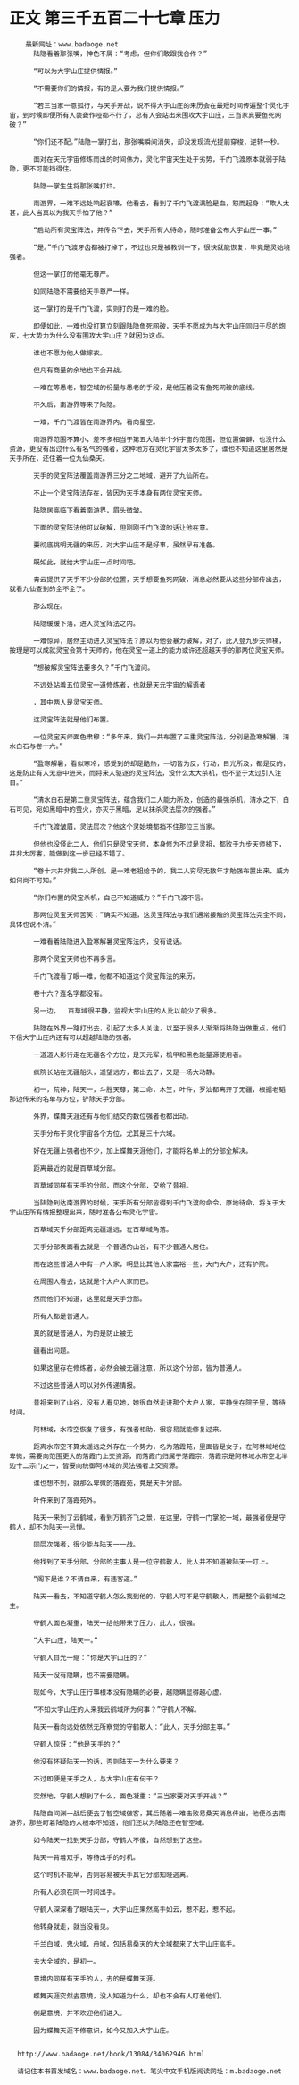 # 正文 第三千五百二十七章 压力
        最新网址：www.badaoge.net
          陆隐看着那张嘴，神色不屑：“考虑，但你们敢跟我合作？”
      
          “可以为大宇山庄提供情报。”
      
          “不需要你们的情报，有的是人要为我们提供情报。”
      
          “若三当家一意孤行，与天手开战，说不得大宇山庄的来历会在最短时间传遍整个灵化宇宙，到时候即便所有人装聋作哑都不行了，总有人会站出来围攻大宇山庄，三当家真要鱼死网破？”
      
          “你们还不配。”陆隐一掌打出，那张嘴瞬间消失，却没发现流光提前穿梭，逆转一秒。
      
          面对在天元宇宙修炼而出的时间伟力，灵化宇宙天生处于劣势，千门飞渡原本就弱于陆隐，更不可能挡得住。
      
          陆隐一掌生生将那张嘴打烂。
      
          南游界，一难不远处响起哀嚎，他看去，看到了千门飞渡满脸是血，怒而起身：“欺人太甚，此人当真以为我天手怕了他？”
      
          “启动所有灵宝阵法，并传令下去，天手所有人待命，随时准备公布大宇山庄一事。”
      
          “是。”千门飞渡牙齿都被打掉了，不过也只是被教训一下，很快就能恢复，毕竟是灵始境强者。
      
          但这一掌打的他毫无尊严。
      
          如同陆隐不需要给天手尊严一样。
      
          这一掌打的是千门飞渡，实则打的是一难的脸。
      
          即便如此，一难也没打算立刻跟陆隐鱼死网破，天手不愿成为与大宇山庄同归于尽的炮灰，七大势力为什么没有围攻大宇山庄？就因为这点。
      
          谁也不愿为他人做嫁衣。
      
          但凡有商量的余地也不会开战。
      
          一难在等愚老，智空域的份量与愚老的手段，是他压着没有鱼死网破的底线。
      
          不久后，南游界等来了陆隐。
      
          一难，千门飞渡皆在南游界内，看向星空。
      
          南游界范围不算小，差不多相当于第五大陆半个外宇宙的范围，但位置偏僻，也没什么资源，更没有出过什么有名气的强者，这种地方在灵化宇宙太多太多了，谁也不知道这里居然是天手所在，还住着一位九仙桑天。
      
          天手的灵宝阵法覆盖南游界三分之二地域，避开了九仙所在。
      
          不止一个灵宝阵法存在，皆因为天手本身有两位灵宝天师。
      
          陆隐居高临下看着南游界，眉头微皱。
      
          下面的灵宝阵法他可以破解，但刚刚千门飞渡的话让他在意。
      
          要彻底挑明无疆的来历，对大宇山庄不是好事，虽然早有准备。
      
          既如此，就给大宇山庄一点时间吧。
      
          青云提供了天手不少分部的位置，天手想要鱼死网破，消息必然要从这些分部传出去，就看九仙查到的全不全了。
      
          那么现在。
      
          陆隐缓缓下落，进入灵宝阵法之内。
      
          一难惊异，居然主动进入灵宝阵法？原以为他会暴力破解，对了，此人登九步天师梯，按理是可以成就灵宝会第十天师的，他在灵宝一道上的能力或许还超越天手的那两位灵宝天师。
      
          “想破解灵宝阵法要多久？”千门飞渡问。
      
          不远处站着五位灵宝一道修炼者，也就是天元宇宙的解语者
      
          ，其中两人是灵宝天师。
      
          这灵宝阵法就是他们布置。
      
          一位灵宝天师面色肃穆：“多年来，我们一共布置了三重灵宝阵法，分别是盈寒解暑，清水白石与卷十六。”
      
          “盈寒解暑，看似寒冷，感受到的却是酷热，一切皆为反，行动，目光所及，都是反的，这是防止有人无意中进来，而将来人驱逐的灵宝阵法，没什么太大杀机，也不至于太过引人注目。”
      
          “清水白石是第二重灵宝阵法，蕴含我们二人能力所及，创造的最强杀机，清水之下，白石可见，宛如黑暗中的萤火，亦灭于黑暗，足以抹杀灵法层次的强者。”
      
          千门飞渡皱眉，灵法层次？他这个灵始境都挡不住那位三当家。
      
          但他也没怪此二人，他们只是灵宝天师，本身修为不过是灵祖，都败于九步天师梯下，并非太厉害，能做到这一步已经不错了。
      
          “卷十六并非我二人所创，是一难老祖给予的，我二人穷尽无数年才勉强布置出来，威力如何尚不可知。”
      
          “你们布置的灵宝杀机，自己不知道威力？”千门飞渡不信。
      
          那两位灵宝天师苦笑：“确实不知道，这灵宝阵法与我们通常接触的灵宝阵法完全不同，具体也说不清。”
      
          一难看着陆隐进入盈寒解暑灵宝阵法内，没有说话。
      
          那两个灵宝天师也不再多言。
      
          千门飞渡看了眼一难，他都不知道这个灵宝阵法的来历。
      
          卷十六？连名字都没有。
      
          另一边，  百草域很平静，监视大宇山庄的人比以前少了很多。
      
          陆隐在外界一路打出去，引起了太多人关注，以至于很多人渐渐将陆隐当做重点，他们不信大宇山庄内还有可以超越陆隐的强者。
      
          一道道人影行走在无疆各个方位，是天元军，机甲和黑色能量源使用者。
      
          疯院长站在无疆船头，遥望远方，都出去了，又是一场大动静。
      
          初一，荒神，陆天一，斗胜天尊，第二命，木竺，叶仵，罗汕都离开了无疆，根据老韬那边传来的名单与方位，铲除天手分部。
      
          外界，蝶舞天涯还有与他们结交的数位强者也都出动。
      
          天手分布于灵化宇宙各个方位，尤其是三十六域。
      
          好在无疆上强者也不少，加上蝶舞天涯他们，才能将名单上的分部全解决。
      
          距离最近的就是百草域分部。
      
          百草域同样有天手的分部，而这个分部，交给了昔祖。
      
          当陆隐到达南游界的时候，天手所有分部皆得到千门飞渡的命令，原地待命，将关于大宇山庄所有情报整理出来，随时准备公布灵化宇宙。
      
          百草域天手分部距离无疆遥远，在百草域角落。
      
          天手分部表面看去就是一个普通的山谷，有不少普通人居住。
      
          而在这些普通人中有一户人家，明显比其他人家富裕一些，大门大户，还有护院。
      
          在周围人看去，这就是个大户人家而已。
      
          然而他们不知道，这里就是天手分部。
      
          所有人都是普通人。
      
          真的就是普通人，为的是防止被无
      
          疆看出问题。
      
          如果这里存在修炼者，必然会被无疆注意，所以这个分部，皆为普通人。
      
          不过这些普通人可以对外传递情报。
      
          昔祖来到了山谷，没有人看见她，她很自然走进那个大户人家，平静坐在院子里，等待时间。
      
          阿林域，水帘空恢复了很多，有强者相助，很容易就能修复过来。
      
          距离水帘空不算太遥远之外存在一个势力，名为落霞苑，里面皆是女子，在阿林域地位卑微，需要向范围更大的落霞门上交资源，而落霞门归属于落霞宗，落霞宗是阿林域水帘空北半边十二宗门之一，皆要向统御阿林域的灵法强者上交资源。
      
          谁也想不到，就那么卑微的落霞苑，竟是天手分部。
      
          叶仵来到了落霞苑外。
      
          陆天一来到了云鹤域，看到万鹤齐飞之景，在这里，守鹤一门掌舵一域，最强者便是守鹤人，却不为陆天一忌惮。
      
          同层次强者，很少能与陆天一一战。
      
          他找到了天手分部，分部的主事人是一位守鹤散人，此人并不知道被陆天一盯上。
      
          “阁下是谁？不请自来，有违客道。”
      
          陆天一看去，不知道守鹤人怎么找到他的，守鹤人可不是守鹤散人，而是整个云鹤域之主。
      
          守鹤人面色凝重，陆天一给他带来了压力，此人，很强。
      
          “大宇山庄，陆天一。”
      
          守鹤人目光一缩：“你是大宇山庄的？”
      
          陆天一没有隐瞒，也不需要隐瞒。
      
          现如今，大宇山庄行事根本没有隐瞒的必要，越隐瞒显得越心虚。
      
          “不知大宇山庄的人来我云鹤域所为何事？”守鹤人不解。
      
          陆天一看向远处依然无所察觉的守鹤散人：“此人，天手分部主事。”
      
          守鹤人惊讶：“他是天手的？”
      
          他没有怀疑陆天一的话，否则陆天一为什么要来？
      
          不过即便是天手之人，与大宇山庄有何干？
      
          突然地，守鹤人想到了什么，面色凝重：“三当家要对天手开战？”
      
          陆隐自间渊一战后便去了智空域做客，其后随着一难击败易桑天消息传出，他便杀去南游界，那些盯着陆隐的人根本不知道，他们还以为陆隐还在智空域。
      
          如今陆天一找到天手分部，守鹤人不傻，自然想到了这些。
      
          陆天一背着双手，等待出手的时机。
      
          这个时机不能早，否则容易被天手其它分部知晓逃离。
      
          所有人必须在同一时间出手。
      
          守鹤人深深看了眼陆天一，大宇山庄果然高手如云，惹不起，惹不起。
      
          他转身就走，就当没看见。
      
          千兰白域，鬼火域，舟域，包括易桑天的大全域都来了大宇山庄高手。
      
          去大全域的，是初一。
      
          意境内同样有天手的人，去的是蝶舞天涯。
      
          蝶舞天涯突然去意境，没人知道为什么，却也不会有人盯着他们。
      
          倒是意境，并不欢迎他们进入。
      
          因为蝶舞天涯不修意识，如今又加入大宇山庄。
      
      
      http://www.badaoge.net/book/13084/34062946.html
      
      请记住本书首发域名：www.badaoge.net。笔尖中文手机版阅读网址：m.badaoge.net